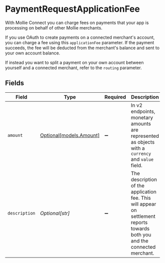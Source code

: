 # PaymentRequestApplicationFee

With Mollie Connect you can charge fees on payments that your app is processing on behalf of other Mollie
merchants.

If you use OAuth to create payments on a connected merchant's account, you can charge a fee using this
`applicationFee` parameter. If the payment succeeds, the fee will be deducted from the merchant's balance and sent
to your own account balance.

If instead you want to split a payment on your own account between yourself and a connected merchant, refer to the
`routing` parameter.


## Fields

| Field                                                                                                                       | Type                                                                                                                        | Required                                                                                                                    | Description                                                                                                                 | Example                                                                                                                     |
| --------------------------------------------------------------------------------------------------------------------------- | --------------------------------------------------------------------------------------------------------------------------- | --------------------------------------------------------------------------------------------------------------------------- | --------------------------------------------------------------------------------------------------------------------------- | --------------------------------------------------------------------------------------------------------------------------- |
| `amount`                                                                                                                    | [Optional[models.Amount]](../models/amount.md)                                                                              | :heavy_minus_sign:                                                                                                          | In v2 endpoints, monetary amounts are represented as objects with a `currency` and `value` field.                           |                                                                                                                             |
| `description`                                                                                                               | *Optional[str]*                                                                                                             | :heavy_minus_sign:                                                                                                          | The description of the application fee. This will appear on settlement reports towards both you and the<br/>connected merchant. | 10                                                                                                                          |